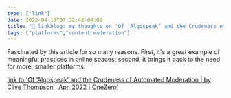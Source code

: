 ```yaml
---
type: ["link"]
date: 2022-04-16T07:32:42-04:00
title: "🔗 linkblog: my thoughts on 'Of ‘Algospeak’ and the Crudeness of Automated Moderation | by Clive Thompson | Apr, 2022 | OneZero'"
tags: ["platforms","content moderation"]
---
```

Fascinated by this article for so many reasons. First, it's a great example of meaningful practices in online spaces; second, it brings it back to the need for more, smaller platforms.
 
[link to 'Of ‘Algospeak’ and the Crudeness of Automated Moderation | by Clive Thompson | Apr, 2022 | OneZero'](https://onezero.medium.com/of-algospeak-and-the-crudeness-of-automated-moderation-dccfb3ee7d0a)
